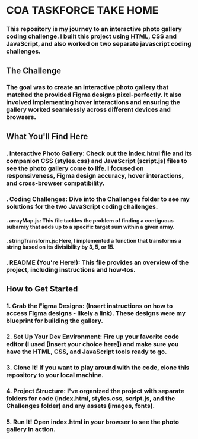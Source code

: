 # COA TASKFORCE TAKE HOME

### This repository is my journey to an interactive photo gallery coding challenge. I built this project using HTML, CSS and JavaScript, and also worked on two separate javascript coding challenges.

## The Challenge

### The goal was to create an interactive photo gallery that matched the provided Figma designs pixel-perfectly.  It also involved implementing hover interactions and ensuring the gallery worked seamlessly across different devices and browsers.

## What You'll Find Here

### . Interactive Photo Gallery: Check out the index.html file and its companion CSS (styles.css) and JavaScript (script.js) files to see the photo gallery come to life. I focused on responsiveness, Figma design accuracy, hover interactions, and cross-browser compatibility.
### . Coding Challenges: Dive into the Challenges folder to see my solutions for the two JavaScript coding challenges.
#### . arrayMap.js: This file tackles the problem of finding a contiguous subarray that adds up to a specific target sum within a given array.
#### . stringTransform.js: Here, I implemented a function that transforms a string based on its divisibility by 3, 5, or 15.
### . README (You're Here!): This file provides an overview of the project, including instructions and how-tos.

## How to Get Started

### 1. Grab the Figma Designs: (Insert instructions on how to access Figma designs - likely a link). These designs were my blueprint for building the gallery.
### 2. Set Up Your Dev Environment: Fire up your favorite code editor (I used [insert your choice here]) and make sure you have the HTML, CSS, and JavaScript tools ready to go.
### 3. Clone It! If you want to play around with the code, clone this repository to your local machine.
### 4. Project Structure: I've organized the project with separate folders for code (index.html, styles.css, script.js, and the Challenges folder) and any assets (images, fonts).
### 5. Run It! Open index.html in your browser to see the photo gallery in action.



